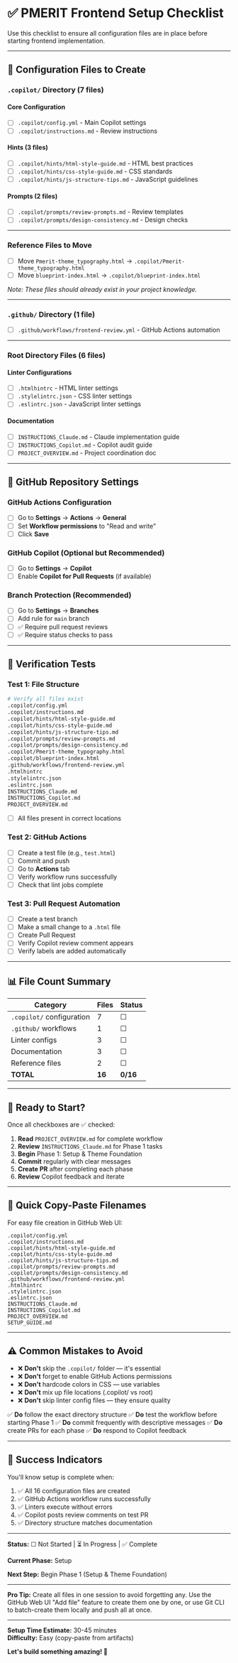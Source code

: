 # ✅ PMERIT Frontend Setup Checklist

Use this checklist to ensure all configuration files are in place before starting frontend implementation.

---

## 📁 Configuration Files to Create

### `.copilot/` Directory (7 files)

#### Core Configuration
- [ ] `.copilot/config.yml` - Main Copilot settings
- [ ] `.copilot/instructions.md` - Review instructions

#### Hints (3 files)
- [ ] `.copilot/hints/html-style-guide.md` - HTML best practices
- [ ] `.copilot/hints/css-style-guide.md` - CSS standards
- [ ] `.copilot/hints/js-structure-tips.md` - JavaScript guidelines

#### Prompts (2 files)
- [ ] `.copilot/prompts/review-prompts.md` - Review templates
- [ ] `.copilot/prompts/design-consistency.md` - Design checks

---

### Reference Files to Move

- [ ] Move `Pmerit-theme_typography.html` → `.copilot/Pmerit-theme_typography.html`
- [ ] Move `blueprint-index.html` → `.copilot/blueprint-index.html`

*Note: These files should already exist in your project knowledge.*

---

### `.github/` Directory (1 file)

- [ ] `.github/workflows/frontend-review.yml` - GitHub Actions automation

---

### Root Directory Files (6 files)

#### Linter Configurations
- [ ] `.htmlhintrc` - HTML linter settings
- [ ] `.stylelintrc.json` - CSS linter settings
- [ ] `.eslintrc.json` - JavaScript linter settings

#### Documentation
- [ ] `INSTRUCTIONS_Claude.md` - Claude implementation guide
- [ ] `INSTRUCTIONS_Copilot.md` - Copilot audit guide
- [ ] `PROJECT_OVERVIEW.md` - Project coordination doc

---

## 🔧 GitHub Repository Settings

### GitHub Actions Configuration
- [ ] Go to **Settings** → **Actions** → **General**
- [ ] Set **Workflow permissions** to "Read and write"
- [ ] Click **Save**

### GitHub Copilot (Optional but Recommended)
- [ ] Go to **Settings** → **Copilot**
- [ ] Enable **Copilot for Pull Requests** (if available)

### Branch Protection (Recommended)
- [ ] Go to **Settings** → **Branches**
- [ ] Add rule for `main` branch
- [ ] ✅ Require pull request reviews
- [ ] ✅ Require status checks to pass

---

## 🧪 Verification Tests

### Test 1: File Structure
```bash
# Verify all files exist
.copilot/config.yml
.copilot/instructions.md
.copilot/hints/html-style-guide.md
.copilot/hints/css-style-guide.md
.copilot/hints/js-structure-tips.md
.copilot/prompts/review-prompts.md
.copilot/prompts/design-consistency.md
.copilot/Pmerit-theme_typography.html
.copilot/blueprint-index.html
.github/workflows/frontend-review.yml
.htmlhintrc
.stylelintrc.json
.eslintrc.json
INSTRUCTIONS_Claude.md
INSTRUCTIONS_Copilot.md
PROJECT_OVERVIEW.md
```

- [ ] All files present in correct locations

### Test 2: GitHub Actions
- [ ] Create a test file (e.g., `test.html`)
- [ ] Commit and push
- [ ] Go to **Actions** tab
- [ ] Verify workflow runs successfully
- [ ] Check that lint jobs complete

### Test 3: Pull Request Automation
- [ ] Create a test branch
- [ ] Make a small change to a `.html` file
- [ ] Create Pull Request
- [ ] Verify Copilot review comment appears
- [ ] Verify labels are added automatically

---

## 📊 File Count Summary

| Category | Files | Status |
|----------|-------|--------|
| `.copilot/` configuration | 7 | ☐ |
| `.github/` workflows | 1 | ☐ |
| Linter configs | 3 | ☐ |
| Documentation | 3 | ☐ |
| Reference files | 2 | ☐ |
| **TOTAL** | **16** | **0/16** |

---

## 🚀 Ready to Start?

Once all checkboxes are ✅ checked:

1. **Read** `PROJECT_OVERVIEW.md` for complete workflow
2. **Review** `INSTRUCTIONS_Claude.md` for Phase 1 tasks
3. **Begin** Phase 1: Setup & Theme Foundation
4. **Commit** regularly with clear messages
5. **Create PR** after completing each phase
6. **Review** Copilot feedback and iterate

---

## 📝 Quick Copy-Paste Filenames

For easy file creation in GitHub Web UI:

```
.copilot/config.yml
.copilot/instructions.md
.copilot/hints/html-style-guide.md
.copilot/hints/css-style-guide.md
.copilot/hints/js-structure-tips.md
.copilot/prompts/review-prompts.md
.copilot/prompts/design-consistency.md
.github/workflows/frontend-review.yml
.htmlhintrc
.stylelintrc.json
.eslintrc.json
INSTRUCTIONS_Claude.md
INSTRUCTIONS_Copilot.md
PROJECT_OVERVIEW.md
SETUP_GUIDE.md
```

---

## ⚠️ Common Mistakes to Avoid

- ❌ **Don't** skip the `.copilot/` folder — it's essential
- ❌ **Don't** forget to enable GitHub Actions permissions
- ❌ **Don't** hardcode colors in CSS — use variables
- ❌ **Don't** mix up file locations (.copilot/ vs root)
- ❌ **Don't** skip linter config files — they ensure quality

✅ **Do** follow the exact directory structure
✅ **Do** test the workflow before starting Phase 1
✅ **Do** commit frequently with descriptive messages
✅ **Do** create PRs for each phase
✅ **Do** respond to Copilot feedback

---

## 🎯 Success Indicators

You'll know setup is complete when:

1. ✅ All 16 configuration files are created
2. ✅ GitHub Actions workflow runs successfully
3. ✅ Linters execute without errors
4. ✅ Copilot posts review comments on test PR
5. ✅ Directory structure matches documentation

---

**Status:** ☐ Not Started | ⏳ In Progress | ✅ Complete

**Current Phase:** Setup

**Next Step:** Begin Phase 1 (Setup & Theme Foundation)

---

**Pro Tip:** Create all files in one session to avoid forgetting any. Use the GitHub Web UI "Add file" feature to create them one by one, or use Git CLI to batch-create them locally and push all at once.

---

**Setup Time Estimate:** 30-45 minutes  
**Difficulty:** Easy (copy-paste from artifacts)

**Let's build something amazing! 🚀**
